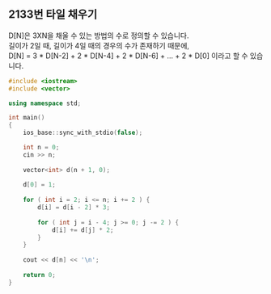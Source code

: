 2133번 타일 채우기
---------------

D[N]은 3XN을 채울 수 있는 방법의 수로 정의할 수 있습니다.  
길이가 2일 때, 길이가 4일 때의 경우의 수가 존재하기 때문에,  
D[N] = 3 * D[N-2] + 2 * D[N-4] + 2 * D[N-6] + ... + 2 * D[0] 이라고 할 수 있습니다.

~~~ cpp
#include <iostream>
#include <vector>

using namespace std;

int main()
{
    ios_base::sync_with_stdio(false);

    int n = 0;
    cin >> n;
    
    vector<int> d(n + 1, 0);
    
    d[0] = 1;
    
    for ( int i = 2; i <= n; i += 2 ) {
        d[i] = d[i - 2] * 3;
        
        for ( int j = i - 4; j >= 0; j -= 2 ) {
            d[i] += d[j] * 2;
        }
    }
    
    cout << d[n] << '\n';
    
    return 0;
}
~~~
